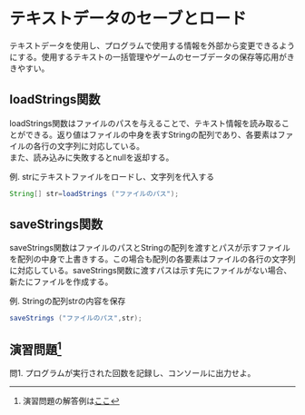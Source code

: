 # テキストデータのセーブとロード
テキストデータを使用し、プログラムで使用する情報を外部から変更できるようにする。使用するテキストの一括管理やゲームのセーブデータの保存等応用がききやすい。

## loadStrings関数
loadStrings関数はファイルのパスを与えることで、テキスト情報を読み取ることができる。返り値はファイルの中身を表すStringの配列であり、各要素はファイルの各行の文字列に対応している。  
また、読み込みに失敗するとnullを返却する。

例. strにテキストファイルをロードし、文字列を代入する
```java
String[] str=loadStrings ("ファイルのパス");
```

## saveStrings関数
saveStrings関数はファイルのパスとStringの配列を渡すとパスが示すファイルを配列の中身で上書きする。この場合も配列の各要素はファイルの各行の文字列に対応している。saveStrings関数に渡すパスは示す先にファイルがない場合、新たにファイルを作成する。

例. Stringの配列strの内容を保存
```java
saveStrings ("ファイルのパス",str);
```

## 演習問題[^1]
問1. プログラムが実行された回数を記録し、コンソールに出力せよ。

[^1]: 演習問題の解答例は[ここ](answers.md)